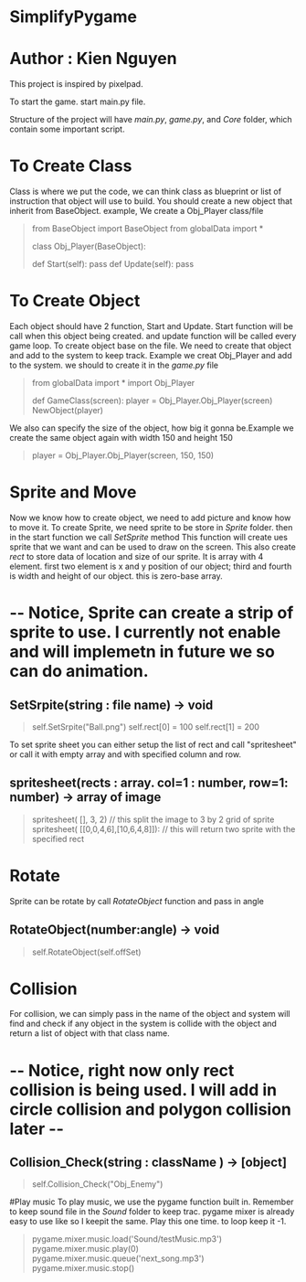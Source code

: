 # SimplifyPygame
# Author : Kien Nguyen
This project is inspired by pixelpad.

To start the game. start main.py file.

Structure of the project will have
*main.py*, *game.py*, and *Core* folder, which contain some important script. 

# To Create Class
Class is where we put the code, we can think class as blueprint or list of instruction that object will use to build.
You should create a new object that inherit from BaseObject. example, We create a Obj_Player class/file

>from BaseObject import BaseObject
>from globalData import *
>
>class Obj_Player(BaseObject):
>
>    def Start(self):
>        pass
>    def Update(self):
>        pass

# To Create Object
Each object should have 2 function, Start and Update. Start function will be call when this object being created.
and update function will be called every game loop. To create object base on the file. We need to create that object and add to the system to keep track. Example we creat Obj_Player and add to the system. we should to create it in the *game.py* file

>from globalData import *
>import Obj_Player
>
>def GameClass(screen):
>    player = Obj_Player.Obj_Player(screen)
>    NewObject(player)

We also can specify the size of the object, how big it gonna be.Example we create the same object again with width 150 and height 150

>    player = Obj_Player.Obj_Player(screen, 150, 150)

# Sprite and Move
Now we know how to create object, we need to add picture and know how to move it.
To create Sprite, we need sprite to be store in *Sprite* folder. then in the start function we call *SetSprite* method
This function will create ues sprite that we want and can be used to draw on the screen. This also create *rect* to store data 
of location and size of our sprite. It is array with 4 element. first two element is x and y position of our object; third and fourth is width and height of our object. this is zero-base array.
# -- Notice, Sprite can create a strip of sprite to use. I currently not enable and will implemetn in future we so can do animation. 
## SetSrpite(string : file name) -> void

>   self.SetSrpite("Ball.png")
>   self.rect[0] = 100
>   self.rect[1] = 200

To set sprite sheet you can either setup the list of rect and call "spritesheet" or call it with empty array and with specified column and row.
## spritesheet(rects : array. col=1 : number, row=1: number) -> array of image
>   spritesheet( [], 3, 2)    // this split the image to 3 by 2 grid of sprite
>   spritesheet( [[0,0,4,6],[10,6,4,8]]):    // this will return two sprite with the specified rect


# Rotate
Sprite can be rotate by call *RotateObject* function and pass in angle
## RotateObject(number:angle) -> void

>   self.RotateObject(self.offSet)


# Collision
For collision, we can simply pass in the name of the object and system will find and check if any object in the system is collide with the object and return a list of object with that class name.
# -- Notice, right now only rect collision is being used. I will add in circle collision and polygon collision later --
## Collision_Check(string : className ) -> [object] 

>   self.Collision_Check("Obj_Enemy")

#Play music
To play music, we use the pygame function built in. Remember to keep sound file in the *Sound* folder to keep trac. pygame mixer is already easy to use like so I keepit the same. Play this one time. to loop keep it -1.


>   pygame.mixer.music.load('Sound/testMusic.mp3')
>   pygame.mixer.music.play(0)
>   pygame.mixer.music.queue('next_song.mp3')
>   pygame.mixer.music.stop()